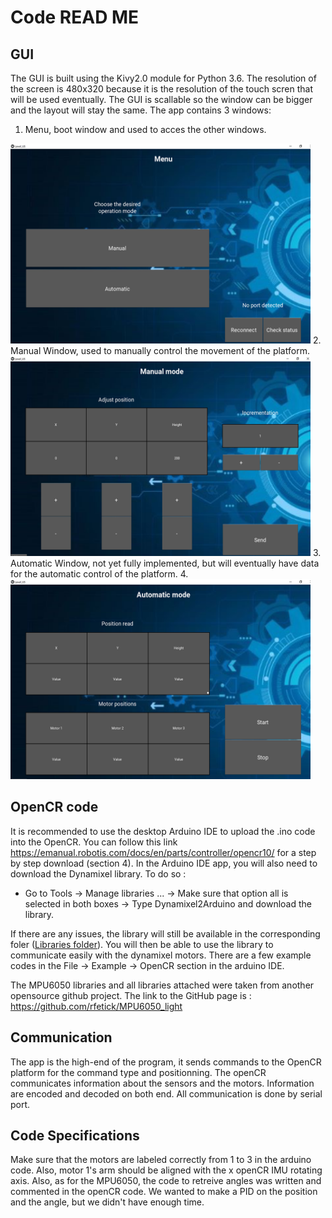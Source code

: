 # Code READ ME

## GUI

The GUI is built using the Kivy2.0 module for Python 3.6. The resolution of the screen is 480x320 because it is the resolution of the touch scren that will be used eventually. The GUI is scallable so the window can be bigger and the layout will stay the same.
The app contains 3 windows:
1. Menu, boot window and used to acces the other windows.
  <img src="https://github.com/antoinejulien/Level-US_GRO400_H21/blob/master/Images/Main_menu.png?raw=true" width="480" height="320">
2. Manual Window, used to manually control the movement of the platform.
<img src="https://github.com/antoinejulien/Level-US_GRO400_H21/blob/master/Images/manual.png?raw=true" width="480" height="320">
3. Automatic Window, not yet fully implemented, but will eventually have data for the automatic control of the platform.
4. <img src="https://github.com/antoinejulien/Level-US_GRO400_H21/blob/master/Images/Automatic.png?raw=true" width="480" height="320">

## OpenCR code

It is recommended to use the desktop Arduino IDE to upload the .ino code into the OpenCR. You can follow this link https://emanual.robotis.com/docs/en/parts/controller/opencr10/ for a step by step download (section 4). In the Arduino IDE app, you will also need to download the Dynamixel library. To do so :
  - Go to Tools -> Manage libraries ... -> Make sure that option all is selected in both boxes -> Type Dynamixel2Arduino and download the library.

If there are any issues, the library will still be available in the corresponding foler ([Libraries folder](Arduino/libraries)). You will then be able to use the library to communicate easily with the dynamixel motors. There are a few example codes in the File -> Example -> OpenCR section in the arduino IDE.

The MPU6050 libraries and all libraries attached were taken from another opensource github project. The link to the GitHub page is : https://github.com/rfetick/MPU6050_light

## Communication

The app is the high-end of the program, it sends commands to the OpenCR platform for the command type and positionning. The openCR communicates information about the sensors and the motors. Information are encoded and decoded on both end. All communication is done by serial port. 

## Code Specifications

Make sure that the motors are labeled correctly from 1 to 3 in the arduino code. Also, motor 1's arm should be aligned with the x openCR IMU rotating axis. Also, as for the MPU6050, the code to retreive angles was written and commented in the openCR code. We wanted to make a PID on the position and the angle, but we didn't have enough time.
